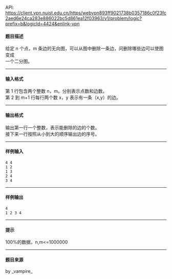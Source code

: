 API: https://client.vpn.nuist.edu.cn/https/webvpn893ff9021738b0357186c0f23fc2aed6e24ca283e886022bc5d861ea12f03963/v1/problem/logic?prefix=b&logicId=4424&enlink-vpn

#### 题目描述

给定 n 个点，m 条边的无向图，可以从图中删除一条边，问删除哪些边可以使图变成  
一个二分图。

---

#### 输入格式

第 1 行包含两个整数 n，m。分别表示点数和边数。  
第 2 到 m+1 行每行两个数 x，y 表示有一条（x,y）的边。

---

#### 输出格式

输出第一行一个整数，表示能删除的边的个数。  
接下来一行按照从小到大的顺序输出边的序号。

---

#### 样例输入
```
4 4
1 2
1 3
2 4
3 4
```

---

#### 样例输出
```
4
1 2 3 4
```

---

#### 提示

100%的数据，n,m<=1000000  

---

#### 题目来源

by \_vampire\_